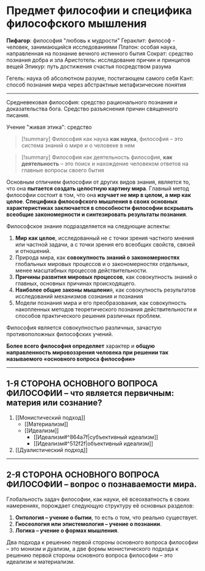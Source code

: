 # Предмет философии и специфика философского мышления

**Пифагор**: философия "любовь к мудрости"
Гераклит: философ - человек, занимающийся исследованиями
Платон: особая наука, направленная на познание вечного истинного бытия
Сократ: средство познания добра и зла
Аристотель: исследование причин и принципов вещей
Эпикур: путь достижения счастья посредством разума

Гегель: наука об абсолютном разуме, постигающем самого себя
Кант: способ познания мира через абстрактные метафизические понятия
***
Средневековая философия: средство рационального познания и доказательства бога. Средство разъяснения причин священного писания.

Учение "живая этика": средство


> [!summary] Философия как наука
> **как наука**, философия – это система знаний о мире и о человеке в нем

> [!summary] Философия как деятельность
> философия, **как деятельность** – это поиск и нахождение человеком ответов на главные вопросы своего бытия

Основным отличием философии от других видов знания, является то, что она **пытается создать целостную картину мира**.
Главный метод философии состоит в том, что она **изучает не мир в целом, а мир как целое**.
**Специфика философского мышления в своих основных характеристиках заключается в способности философии вскрывать всеобщие закономерности и синтезировать результаты познания**.

Философское знание подразделяется на следующие аспекты:
1. **Мир как целое**, исследованный не с точки зрения частного мнения или частной задачи, а с точки зрения его всеобщих свойств, связей и отношений.
2. Природа мира, как **совокупность знаний о закономерностях** глобальных мировых процессов и о закономерностях отдельных, менее масштабных процессов действительности.
3. **Причины развития мировых процессов**, как совокупность знаний о главных, основных причинах происходящего.
4. **Наиболее общие законы мышлени**я, как совокупность результатов исследований механизмов сознания и познания
5. Модели познания мира и его преобразования, как совокупность накопленных методов теоретического познания действительности и способов практического решения различных проблем.

Философия является совокупностью различных, зачастую противоположных философских учений.

**Более всего философия определяет** характер и **общую направленность мировоззрения человека при решении так называемого «основного вопроса философии»**

***
## 1-Я СТОРОНА ОСНОВНОГО ВОПРОСА ФИЛОСОФИИ – что является первичным: материя или сознание?
1. [[Монистический подход]]
	- [[Материализм]]
	- [[Идеализм]]
		- [[Идеализм#^864a7f|субъективный идеализм]]
		- [[Идеализм#^512f2f|объективный идеализм]]
2. [[Дуалистический подход]]
***
## 2-Я СТОРОНА ОСНОВНОГО ВОПРОСА ФИЛОСОФИИ – вопрос о познаваемости мира.
Глобальность задач философии, как науки, её всеохватность в своих намерениях, порождает следующую структуру её основных разделов:
1. **Онтология – учение о бытии**, то есть о том, что реально существует.
2. **Гносеология или эпистемология – учение о познании**.
3. **Логика – учение о формах мышления**.


Два подхода к решению первой стороны основного вопроса философии – это монизм и дуализм, а две формы монистического подхода к решению первой стороны основного вопроса философии – это идеализм и материализм.
